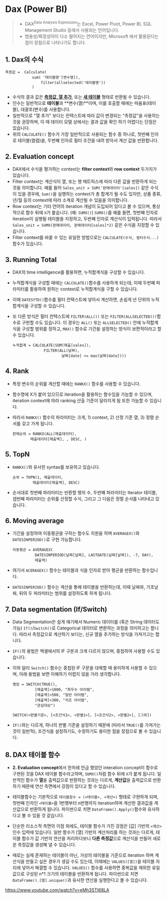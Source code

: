 # Dax (Power BI)

> - DAX<sup>Data Analysis Expression</sup>는 Excel, Power Pivot, Power BI, SQL Management Studio 등에서 사용되는 언어입니다.
> - 범용성/확장성이이 다소 떨어지는 언어이지만, Microsoft 에서 활용된다는 점이 장점으로 나타나기도 합니다.

## 1. Dax의 수식

```dax
측정값 =  Calculate(
			sum( '테이블명'[변수명]),
				filter(allselected('테이블명'))
			)
```

- 수식의 결과 값은 **<u>측정값, 열 추가</u>**, 또는 **<u>새 테이블</u>** 형태로 반환될 수 있습니다.
- 인수는 일반적으로 **테이블**과 **변수(열)**이며, 이를 호출할 때에는 따옴표(테이블), 대괄호(변수)를 사용합니다.
- 일반적으로 "열 추가" 보다는 컨텍스트에 따라 값이 변경되는 "측정값"을 사용하는 것을 권장하며, 이 때 데이터 모델 상에서는 결과 값을 확인 하기 어렵다는 단점은 있습니다.
- 위의 `CALCULATE()` 함수가 가장 일반적으로 사용되는 함수 중 하나로, 첫번째 인자로 테이블(컬럼)을, 두번쨰 인자로 필터 조건을 내려 받아서 계산 값을 반환합니다.

## 2. Evaluation concept

- DAX에서 수식을 평가하는 context는 **filter context**와 **row context** 두가지가 있습니다.
- Filter context는 계산식이 열, 또는 행 매트릭스에 따라 다른 값을 반환하게 되는 것을 의미합니다.
  예를 들어 `Sales_unit = SUM('판매데이터'[sales])` 같은 수식이 있을 경우에, `Sum()`을 실행하는 context가 총 합계가 될 수도 있지만, 상품 종류, 년/월 등의 context에 따라 소계로 계산될 수 있음을 의미합니다.
- Row context는 기타 언어의 iteration 개념이 도입되어 있다고 볼 수 있으며, 통상적으로 함수 뒤에 `X`가 붙습니다. (예: `SUMX()`)
  `SUMX()`를 예를 들면, 첫번째 인자로 iteration이 실행될 테이블을 지정하고, 두번째 인자로 계산식이 입력됩니다. 따라서 `Sales_unit = SUMX(판매데이터, 판매데이터[sales]*2)` 같은 수식을 지정할 수 있습니다.
- Filter context를 바꿀 수 있는 유일한 방법으로는 `CALCULATE(수식, 필터수식...)` 함수가 있습니다.

## 3. Running Total

- DAX의 time intelligence를 활용하면, 누적합계식을 구성할 수 있습니다.

- 누적합계식을 구성할 때에는 `CALCULATE()`함수를 사용하게 되는데, 이때 두번째 파라미터를 활용하여 원하는 context로 누적합계식을 구할 수 있습니다.

- 이때 `DATESYTD()`함수를 필터 컨택스트에 넣어서 계산하면, 손쉽게 년 단위의 누적합계식을 구성할 수 있습니다.

- 또 다른 방식은 필터 컨텍스트에  `FILTER(ALL())` 또는 `FILTER(ALLSELECTED())`함수로  구현할 수도 있습니다. 이 경우는 `ALL()` 또는 `ALLSELECTED()` 안에 누적합계식을 구성할 범위를 정하고, `MAX()` 함수로 기간을 설정하는 방식이 보편적이라고 할 수 있습니다.

  ```DAX
  누적합계 = CALCULATE(SUM(매출[sales]),
  				FILTER(ALL(날짜),
  						날짜[date] <= max(날짜[date])))
  ```

## 4. Rank

- 특정 변수의 순위를 계산할 때에는 `RANKX()` 함수를 사용할 수 있습니다.

- 함수명에 X가 붙어 있으므로 iteration을 활용하는 함수임을 가늠할 수 있으며, iteration context에 따라 ranking 산출 기준이 달라지게 됨 또한 가늠할 수 있습니다.

- 따라서 `RANKX()` 함수의 파라미터는 크게, 1) context, 2) 산정 기준 열, 3) 정렬 순서를 갖고 가게 됩니다.

  ```DAX
  판매순위 = RANKX(ALL(매출데이터),
  		  매출데이터[매출액], , DESC, )
  ```

## 5. TopN

- `RANKX()`와 유사한 syntax를 보유하고 있습니다.

  ```DAX
  순위 = TOPN(1, 매출데이터,
  		   매출데이터[매출액], DESC)
  ```

- 순서대로 첫번째 파라미터는 반환할 행의 수, 두번째 파라미터는 Iterator 테이블, 셉번째 파라미터는 순위를 산정할 수식, 그리고 그 다음은 정렬 순서를 나타내고 있습니다.

## 6.  Moving average

- 기간을 설정하여 이동평균을 구하는 함수도 지원을 하며 `AVERAGEX()`와 `DATESINPERIOD()`로 구현 가능합니다.

  ```DAX
  이동평균 = AVERAGEX(
  			DATESINPERIOD(날짜[날짜], LASTDATE(날짜[날짜]), -7, DAY),
  			매출액)
  ```

- 여기서 `ACERAGEX()` 함수는 테이블과 식을 인자로 받아 평균을 반환하는 함수입니다.

- `DATESINPERIOD()` 함수는 계산을 통해 테이블을 반환하는데, 이때 날짜와, 기초날짜, 뒤의 두 파라미터는 범위를 설정하도록 하게 됩니다.

## 7. Data segmentation (If/Switch)

- Data Segmentation은 쉽게 얘기해서 Numeric 데이터를 (혹은 String 데이터도 가능) `If()`/`Switch()`로 Categorical 데이터로 변환하는 과정을 의미하고는 합니다. 따라서 측정값으로 계산하기 보다는, 신규 열을 추가하는 방식을 가져가고는 합니다.

- `IF()`의 용법은 엑셀에서의 IF 구분과  크게 다르지 않으며, 중첩하여 사용할 수도 있습니다.

- 이와 달리 `Switch()` 함수는 중첩된 IF 구문을 대체할 때 용이하게 사용할 수 있으며, 아래 용법을 보면 이해하기 어렵지 않을 거라 생각합니다.

  ```DAX
  랭킹 = SWITCH(TRUE(),
  			[매출액]>1000, "최우수 아이템",
  			[매출액]>500, "일반 아이템",
  			[매출액]>300, "저조 아이템",
  			"관심대상")
  			
  SWITCH(<판별기준>, [<조건식1>, <판별1>], [<조건식2>, <판별2>], [그외])
  ```

- `IF()`와는 다르게, 하나의 판별 기준을 설정하기 때문에 (따라서 `TRUE()`를 가져가는 것이 일반적), 조건식을 설정하기도, 수정하기도 용이한 점을 장점으로 볼 수 있습니다.

## 8. DAX 테이블 함수

- **2. Evaluation concept**에서 한차례 언급 했었던 interation concept이 함수로 구현된 것을 DAX 테이블 함수라고하며, `SUMX()`처럼 함수 뒤에 `X`가 붙게 됩니다. 일반적인 함수가 **열**을 출력값으로 반환하는 것과는 다르게, **계산값**을 출력값으로 반환하기 때문에 연산 측면에서 강점이 있다고 할 수 있습니다.

- 테이블함수는 기본적으로 `테이블함수 = (<테이블>, <계산>)` 형태로 구현하게 되며, 첫번째 인자인 `<테이블>`을 1번행부터 n번행까지 iteration하며 계산한 결과값을 계산값으로 반환하게 됩니다. 파이썬으로 치면 `DataFrame().Apply()`함수와 유사하다고 볼 수 있을 것 같습니다.

- 단순한 리소스적 측면의 이점 외에도, 테이블 함수가 가진 강점은 [값] 기반의 `<계산>` 인수 입력에 있습니다. 일반 함수가 [열] 기반의 계산처리를 하는 것과는 다르게, 테이블 함수가 값 기반의 연산을 처리하다보니 **다른 측정값**으로 계산식을 만들어 새로운 측정값을 생성해 낼 수 있습니다.

- 때로는 실제 존재하는 테이블이 아닌, 가상의 테이블을 기준으로 iteration 하며 계산식을 만들고 싶은 경우가 생길 수도 있는데, 이때에는 `VALUES([열])`을 테이블 자리에 넣어서 해결할 수 있습니다. `VALUES()` 함수를 사용하면 중복값을 제외한 유일값으로 구성된 n*1 크기의 테이블을 반환하게 됩니다. 파이썬으로 치면 `DataFrame().[열].unique()`과 유사한 연산을 실행한다고 볼 수 있습니다.

  

https://www.youtube.com/watch?v=eMh3STI68LA
